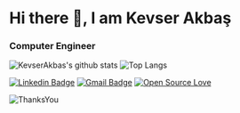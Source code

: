 
<h1 align="left"> Hi there 👋, I am Kevser Akbaş</h1>
<h3 align="left">Computer Engineer</h3>

![KevserAkbas's github stats](https://github-readme-stats.vercel.app/api?username=KevserAkbas&show_icons=true) ![Top Langs](https://github-readme-stats.vercel.app/api/top-langs/?username=KevserAkbas&layout=compact)


[![Linkedin Badge](https://img.shields.io/badge/-kevserakbas-blue?style=flat-badge&logo=Linkedin&logoColor=white&link=https://www.linkedin.com/in/kevserakbas/)](https://www.linkedin.com/in/kevserakbas/)
[![Gmail Badge](https://img.shields.io/badge/-kevserakbas12@gmail.com-c14438?style=flat-badge&logo=Gmail&logoColor=white&link=mailto:kevserakbas12@gmail.com)](mailto:kevserakbas12@gmail.com)
[![Open Source Love](https://badges.frapsoft.com/os/v2/open-source.svg?style=flat-badge&logo=linkedin&logoColor=white)](https://github.com/KevserAkbas)


![ThanksYou](https://img.shields.io/badge/🙏Thank_You_For_Spending_a_Moment_On_My_Profile,_Happy_Coding,_All_The_Very_Best-dodgerred.svg?style=for-the-badge)
